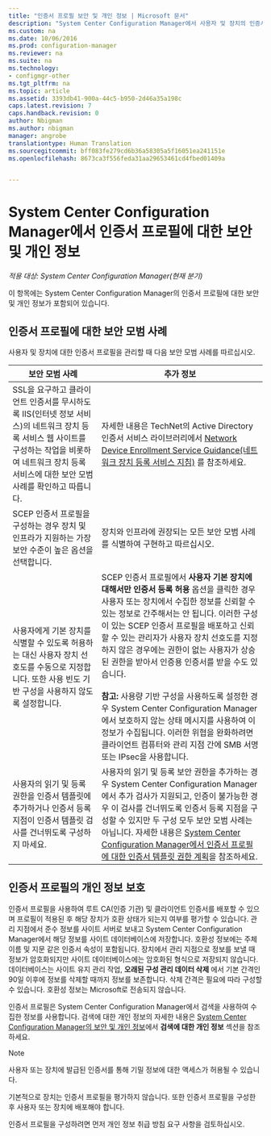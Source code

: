 ```yaml
---
title: "인증서 프로필 보안 및 개인 정보 | Microsoft 문서"
description: "System Center Configuration Manager에서 사용자 및 장치의 인증서 프로필 관리에 대한 보안 모범 사례를 알아봅니다."
ms.custom: na
ms.date: 10/06/2016
ms.prod: configuration-manager
ms.reviewer: na
ms.suite: na
ms.technology:
- configmgr-other
ms.tgt_pltfrm: na
ms.topic: article
ms.assetid: 3393db41-900a-44c5-b950-2d46a35a198c
caps.latest.revision: 7
caps.handback.revision: 0
author: Nbigman
ms.author: nbigman
manager: angrobe
translationtype: Human Translation
ms.sourcegitcommit: bff083fe279cd6b36a58305a5f16051ea241151e
ms.openlocfilehash: 8673ca3f556feda31aa29653461cd4fbed01409a


---
```

# <a name="security-and-privacy-for-certificate-profiles-in-system-center-configuration-manager"></a>System Center Configuration Manager에서 인증서 프로필에 대한 보안 및 개인 정보

*적용 대상: System Center Configuration Manager(현재 분기)*

이 항목에는 System Center Configuration Manager의 인증서 프로필에 대한 보안 및 개인 정보가 포함되어 있습니다.  

##  <a name="a-namebkmksecurityremoteconnectionsa-security-best-practices-for-certificate-profiles"></a><a name="BKMK_Security_RemoteConnections"></a> 인증서 프로필에 대한 보안 모범 사례  
 사용자 및 장치에 대한 인증서 프로필을 관리할 때 다음 보안 모범 사례를 따르십시오.  

|보안 모범 사례|추가 정보|  
|----------------------------|----------------------|  
|SSL을 요구하고 클라이언트 인증서를 무시하도록 IIS(인터넷 정보 서비스)의 네트워크 장치 등록 서비스 웹 사이트를 구성하는 작업을 비롯하여 네트워크 장치 등록 서비스에 대한 보안 모범 사례를 확인하고 따릅니다.|자세한 내용은 TechNet의 Active Directory 인증서 서비스 라이브러리에서 [Network Device Enrollment Service Guidance(네트워크 장치 등록 서비스 지침)](http://go.microsoft.com/fwlink/p/?LinkId=309016) 를 참조하세요.|  
|SCEP 인증서 프로필을 구성하는 경우 장치 및 인프라가 지원하는 가장 보안 수준이 높은 옵션을 선택합니다.|장치와 인프라에 권장되는 모든 보안 모범 사례를 식별하여 구현하고 따르십시오.|  
|사용자에게 기본 장치를 식별할 수 있도록 허용하는 대신 사용자 장치 선호도를 수동으로 지정합니다. 또한 사용 빈도 기반 구성을 사용하지 않도록 설정합니다.|SCEP 인증서 프로필에서 **사용자 기본 장치에 대해서만 인증서 등록 허용** 옵션을 클릭한 경우 사용자 또는 장치에서 수집한 정보를 신뢰할 수 있는 정보로 간주해서는 안 됩니다. 이러한 구성이 있는 SCEP 인증서 프로필을 배포하고 신뢰할 수 있는 관리자가 사용자 장치 선호도를 지정하지 않은 경우에는 권한이 없는 사용자가 상승된 권한을 받아서 인증용 인증서를 받을 수도 있습니다.<br /><br /> **참고:** 사용량 기반 구성을 사용하도록 설정한 경우 System Center Configuration Manager에서 보호하지 않는 상태 메시지를 사용하여 이 정보가 수집됩니다. 이러한 위협을 완화하려면 클라이언트 컴퓨터와 관리 지점 간에 SMB 서명 또는 IPsec을 사용합니다.|  
|사용자의 읽기 및 등록 권한을 인증서 템플릿에 추가하거나 인증서 등록 지점이 인증서 템플릿 검사를 건너뛰도록 구성하지 마세요.|사용자의 읽기 및 등록 보안 권한을 추가하는 경우 System Center Configuration Manager에서 추가 검사가 지원되고, 인증이 불가능한 경우 이 검사를 건너뛰도록 인증서 등록 지점을 구성할 수 있지만 두 구성 모두 보안 모범 사례는 아닙니다. 자세한 내용은 [System Center Configuration Manager에서 인증서 프로필에 대한 인증서 템플릿 권한 계획](../../protect/plan-design/planning-for-certificate-template-permissions.md)을 참조하세요.|  

## <a name="privacy-information-for-certificate-profiles"></a>인증서 프로필의 개인 정보 보호  
 인증서 프로필을 사용하여 루트 CA(인증 기관) 및 클라이언트 인증서를 배포할 수 있으며 프로필이 적용된 후 해당 장치가 호환 상태가 되는지 여부를 평가할 수 있습니다. 관리 지점에서 준수 정보를 사이트 서버로 보내고 System Center Configuration Manager에서 해당 정보를 사이트 데이터베이스에 저장합니다. 호환성 정보에는 주체 이름 및 지문 같은 인증서 속성이 포함됩니다. 장치에서 관리 지점으로 정보를 보낼 때 정보가 암호화되지만 사이트 데이터베이스에는 암호화된 형식으로 저장되지 않습니다. 데이터베이스는 사이트 유지 관리 작업, **오래된 구성 관리 데이터 삭제** 에서 기본 간격인 90일 이후에 정보를 삭제할 때까지 정보를 보존합니다. 삭제 간격은 필요에 따라 구성할 수 있습니다. 호환성 정보는 Microsoft로 전송되지 않습니다.  

 인증서 프로필은 System Center Configuration Manager에서 검색을 사용하여 수집한 정보를 사용합니다. 검색에 대한 개인 정보의 자세한 내용은 [System Center Configuration Manager의 보안 및 개인 정보](../../core/plan-design/security/security-and-privacy.md)에서 **검색에 대한 개인 정보** 섹션을 참조하세요.  

> [!NOTE]  
>  사용자 또는 장치에 발급된 인증서를 통해 기밀 정보에 대한 액세스가 허용될 수 있습니다.  

 기본적으로 장치는 인증서 프로필을 평가하지 않습니다. 또한 인증서 프로필을 구성한 후 사용자 또는 장치에 배포해야 합니다.  

 인증서 프로필을 구성하려면 먼저 개인 정보 취급 방침 요구 사항을 검토하십시오.  



<!--HONumber=Dec16_HO3-->


